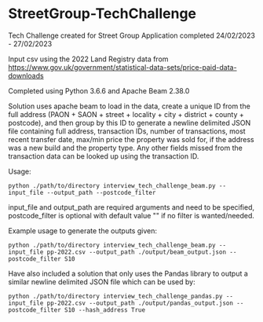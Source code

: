 # StreetGroup-TechChallenge
Tech Challenge created for Street Group Application completed 24/02/2023 - 27/02/2023

Input csv using the 2022 Land Registry data from https://www.gov.uk/government/statistical-data-sets/price-paid-data-downloads

Completed using Python 3.6.6 and Apache Beam 2.38.0

Solution uses apache beam to load in the data, create a unique ID from the full address (PAON + SAON + street + locality + city + district + county + postcode), and then group by this ID to generate a newline delimited JSON file containing full address, transaction IDs, number of transactions, most recent transfer date, max/min price the property was sold for, if the address was a new build and the property type. Any other fields missed from the transaction data can be looked up using the transaction ID.

Usage:

```python ./path/to/directory interview_tech_challenge_beam.py --input_file --output_path --postcode_filter```

input_file and output_path are required arguments and need to be specified, postcode_filter is optional with default value "" if no filter is wanted/needed.

Example usage to generate the outputs given:

```python ./path/to/directory interview_tech_challenge_beam.py --input_file pp-2022.csv --output_path ./output/beam_output.json --postcode_filter S10```

Have also included a solution that only uses the Pandas library to output a similar newline delimited JSON file which can be used by:

```python ./path/to/directory interview_tech_challenge_pandas.py --input_file pp-2022.csv --output_path ./output/pandas_output.json --postcode_filter S10 --hash_address True```
